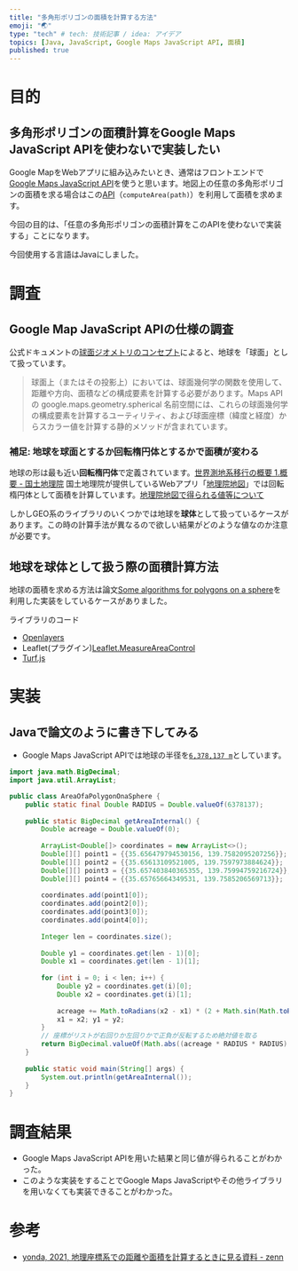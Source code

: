 ```yaml
---
title: "多角形ポリゴンの面積を計算する方法"
emoji: "🌏"
type: "tech" # tech: 技術記事 / idea: アイデア
topics: [Java, JavaScript, Google Maps JavaScript API, 面積]
published: true
---
```


# 目的
## 多角形ポリゴンの面積計算をGoogle Maps JavaScript APIを使わないで実装したい

Google MapをWebアプリに組み込みたいとき、通常はフロントエンドで[Google Maps JavaScript API](https://developers.google.com/maps/documentation/javascript)を使うと思います。地図上の任意の多角形ポリゴンの面積を求る場合はこの[API](https://developers.google.com/maps/documentation/javascript/reference/geometry?hl=ja#spherical.computeArea)（`computeArea(path)`）を利用して面積を求めます。

今回の目的は、「任意の多角形ポリゴンの面積計算をこのAPIを使わないで実装する」ことになります。

今回使用する言語はJavaにしました。

# 調査
## Google Map JavaScript APIの仕様の調査

公式ドキュメントの[球面ジオメトリのコンセプト](https://developers.google.com/maps/documentation/javascript/geometry?hl=ja_JP)によると、地球を「球面」として扱っています。

> 球面上（またはその投影上）においては、球面幾何学の関数を使用して、距離や方向、面積などの構成要素を計算する必要があります。Maps API の google.maps.geometry.spherical 名前空間には、これらの球面幾何学の構成要素を計算するユーティリティ、および球面座標（緯度と経度）からスカラー値を計算する静的メソッドが含まれています。

### 補足: 地球を球面とするか回転楕円体とするかで面積が変わる
地球の形は最も近い**回転楕円体**で定義されています。[世界測地系移行の概要 1.概要 - 国土地理院](https://www.gsi.go.jp/LAW/G2000-g2000-h1.htm)
国土地理院が提供しているWebアプリ「[地理院地図](https://maps.gsi.go.jp/#7/36.022447/137.686157/&base=std&ls=std&disp=1&vs=c1g1j0h0k0l0u0t0z0r0s0m0f1)」では回転楕円体として面積を計算しています。[地理院地図で得られる値等について](https://maps.gsi.go.jp/help/howtouse.html)

しかしGEO系のライブラリのいくつかでは地球を**球体**として扱っているケースがあります。この時の計算手法が異なるので欲しい結果がどのような値なのか注意が必要です。

## 地球を球体として扱う際の面積計算方法

地球の面積を求める方法は論文[Some algorithms for polygons on a sphere](https://trs.jpl.nasa.gov/handle/2014/40409)を利用した実装をしているケースがありました。

ライブラリのコード
- [Openlayers](https://github.com/openlayers/openlayers/blob/f3d92f013bec9076bac09eff6a6a32722f8e809d/src/ol/sphere.js#L143)
- Leaflet(プラグイン)[Leaflet.MeasureAreaControl](https://github.com/zvaraondrej/Leaflet.MeasureAreaControl/blob/master/lib/GeometryUtil.js#L3)
- [Turf.js](https://github.com/Turfjs/turf/blob/master/packages/turf-area/index.ts#L85)

# 実装
## Javaで論文のように書き下してみる

- Google Maps JavaScript APIでは地球の半径を[`6,378,137 m`](https://developers.google.com/maps/documentation/javascript/reference/geometry?hl=ja#spherical)としています。

```java
import java.math.BigDecimal;
import java.util.ArrayList;

public class AreaOfaPolygonOnaSphere { 
    public static final Double RADIUS = Double.valueOf(6378137);
    
    public static BigDecimal getAreaInternal() { 
        Double acreage = Double.valueOf(0); 
        
        ArrayList<Double[]> coordinates = new ArrayList<>(); 
        Double[][] point1 = {{35.656479794530156, 139.7582095207256}}; 
        Double[][] point2 = {{35.65613109521005, 139.7597973884624}}; 
        Double[][] point3 = {{35.657403840365355, 139.75994759216724}}; 
        Double[][] point4 = {{35.65765664349531, 139.7585206569713}}; 
        
        coordinates.add(point1[0]); 
        coordinates.add(point2[0]); 
        coordinates.add(point3[0]); 
        coordinates.add(point4[0]); 
        
        Integer len = coordinates.size(); 
        
        Double y1 = coordinates.get(len - 1)[0]; 
        Double x1 = coordinates.get(len - 1)[1]; 
        
        for (int i = 0; i < len; i++) { 
            Double y2 = coordinates.get(i)[0]; 
            Double x2 = coordinates.get(i)[1]; 
            
            acreage += Math.toRadians(x2 - x1) * (2 + Math.sin(Math.toRadians(y1)) + Math.sin(Math.toRadians(y2))); 
            x1 = x2; y1 = y2; 
        } 
        // 座標がリストが右回りか左回りかで正負が反転するため絶対値を取る
        return BigDecimal.valueOf(Math.abs((acreage * RADIUS * RADIUS) / 2.0)); 
    } 
        
    public static void main(String[] args) { 
        System.out.println(getAreaInternal()); 
    }
}
```

# 調査結果
- Google Maps JavaScript APIを用いた結果と同じ値が得られることがわかった。
- このような実装をすることでGoogle Maps JavaScriptやその他ライブラリを用いなくても実装できることがわかった。

# 参考
- [yonda, 2021, 地理座標系での距離や面積を計算するときに見る資料 - zenn](https://zenn.dev/yonda/articles/c0003d90e52b3e)

